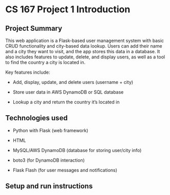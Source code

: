 # CS 167 Project 1 Introduction
## Project Summary

This web application is a Flask-based user management system with basic CRUD functionality and city-based data lookup. Users can add their name and a city they want to visit, and the app stores this data in a database. It also includes features to update, delete, and display users, as well as a tool to find the country a city is located in.

Key features include:

* Add, display, update, and delete users (username + city)

* Store user data in AWS DynamoDB or SQL database

* Lookup a city and return the country it’s located in

## Technologies used

* Python with Flask (web framework)

* HTML

* MySQL/AWS DynamoDB (database for storing user/city info)

* boto3 (for DynamoDB interaction)

* Flask Flash (for user messages and notifications)

## Setup and run instructions


